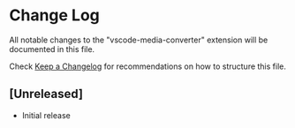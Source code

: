 # Change Log

All notable changes to the "vscode-media-converter" extension will be documented in this file.

Check [Keep a Changelog](http://keepachangelog.com/) for recommendations on how to structure this file.

## [Unreleased]

- Initial release